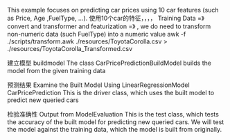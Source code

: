  This example focuses on predicting car prices using 10 car features (such as Price, Age ,FuelType, ...). 
 使用10个car的特征，，，，
 Training Data  =》 convert and transformer and 
 featurization   =》 , we do need to transform non-numeric data (such FuelType) into a numeric value
 awk -f ./scripts/transform.awk ./resources/ToyotaCorolla.csv > ./resources/ToyotaCorolla_Transformed.csv
 
 建立模型 buildmodel The class CarPricePredictionBuildModel builds the model from the given training data
 
预测结果  Examine the Built Model  Using LinearRegressionModel
 CarPricePrediction This is the driver class, which uses the built model to predict new queried cars

检验准确性 Output from ModelEvaluation
 This is the test class, which tests the accuracy of the built model for predicting new queried cars. 
We will test the model against the training data, which the model is built from originally.
